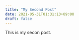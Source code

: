 ```yaml
---
title: "My Second Post"
date: 2021-05-31T01:31:13+09:00
draft: false
---
```


This is my secon post.
